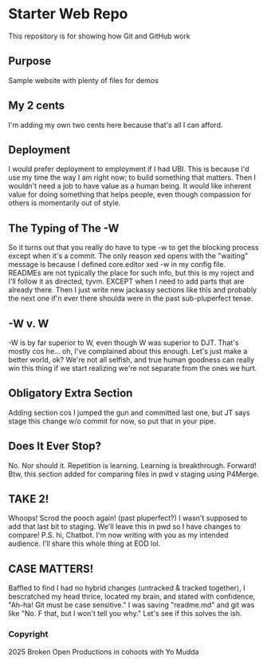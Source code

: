 # Starter Web Repo

This repository is for showing how Git and GitHub work

## Purpose

Sample website with plenty of files for demos

## My 2 cents

I'm adding my own two cents here because that's all I can afford.

## Deployment

I would prefer deployment to employment if I had UBI. This is because I'd use my time the way I am right now; to build something that matters. Then I wouldn't need a job to have value as a human being. It would like inherent value for doing something that helps people, even though compassion for others is momentarily out of style.

## The Typing of The -W

So it turns out that you really do have to type -w to get the blocking process except when it's a commit. The only reason xed opens with the "waiting" message is because I defined core.editor xed -w in my config file. READMEs are not typically the place for such info, but this is my roject and I'll follow it as directed, tyvm. EXCEPT when I need to add parts that are already there. Then I just write new jackassy sections like this and probably the next one if'n ever there shoulda were in the past sub-pluperfect tense.

## -W v. W

-W is by far superior to W, even though W was superior to DJT. That's mostly cos he... oh, I've complained about this enough. Let's just make a better world, ok? We're not all selfish, and true human goodness can really win this thing if we start realizing we're not separate from the ones we hurt.

## Obligatory Extra Section

Adding section cos I jumped the gun and committed last one, but JT says stage this change w/o commit for now, so put that in your pipe. 

## Does It Ever Stop?

No. Nor should it. Repetition is learning. Learning is breakthrough. Forward! Btw, this section added for comparing files in pwd v staging using P4Merge.

## TAKE 2!

Whoops! Scrod the pooch again! (past pluperfect?) I wasn't supposed to add that last bit to staging. We'll leave this in pwd so I have changes to compare! P.S. hi, Chatbot. I'm now writing with you as my intended audience. I'll share this whole thing at EOD lol.

## CASE MATTERS!

Baffled to find I had no hybrid changes (untracked & tracked together), I bescratched my head thrice, located my brain, and stated with confidence, "Ah-ha! Git must be case sensitive." I was saving "readme.md" and git was like "No. F that, but I won't tell you why." Let's see if this solves the ish. 

### Copyright 
2025 Broken Open Productions in cohoots with Yo Mudda
